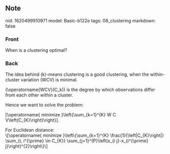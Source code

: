 ## Note
nid: 1620499910971
model: Basic-b122e
tags: 08_clustering
markdown: false

### Front
When is a clustering optimal?

### Back
The idea behind \(k\)-means clustering is a good clustering, when the within-cluster variation (WCV) is minimal.

\(\operatorname{WCV}(C_k)\) is the degree by which observations differ from each other within a cluster.

Hence we want to solve the problem:<div>\[\operatorname{ minimize }\left\{\sum_{k=1}^{K} W C V\left(C_{K}\right)\right\}\].
</div><div>
</div><div>For Euclidean distance:</div><div>\[\operatorname{ minimize }\left\{\sum_{k=1}^{K} \frac{1}{\left|C_{K}\right|} \sum_{i, i^{\prime} \in C_{K}} \sum_{j=1}^{P}\left(x_{i j}-x_{i^{\prime} j}\right)^{2}\right\}\]
</div>
